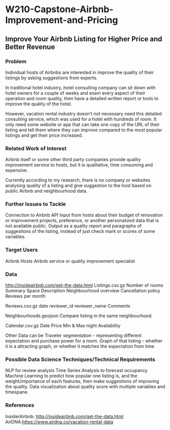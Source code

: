 # W210-Capstone-Airbnb-Improvement-and-Pricing

## Improve Your Airbnb Listing for Higher Price and Better Revenue

### Problem
Individual hosts of Airbnbs are interested in improve the quality of their listings by asking suggestions from experts. 

In traditional hotel industry, hotel consulting company can sit down with hotel owners for a couple of weeks and exam every aspect of their operation and room quality, then have a detailed written report or tools to improve the quality of the hotel. 

However, vacation rental industry doesn’t not necessary need this detailed consulting service, which was used for a hotel with hundreds of room. It only need some website or app that can take one copy of the URL of their listing and tell them where they can improve compared to the most popular listings and get their price increased. 

### Related Work of Interest
Airbnb itself or some other third party companies provide quality improvement service to hosts, but it is qualitative, time consuming and expensive. 

Currently according to my research, there is no company or websites analysing quality of a listing and give suggestion to the host based on public Airbnb and neighbourhood data. 

### Further Issues to Tackle 
Connection to Airbnb API
Input from hosts about their budget of renovation or improvement projects, preference, or another personalized data that is not available public. 
Output as a quality report and paragraphs of suggestions of the listing, instead of just check mark or scores of some variables.

### Target Users
Airbnb Hosts
Airbnb service or quality improvement specialist 

### Data
http://insideairbnb.com/get-the-data.html
Listings.csv.gz
	Number of rooms
	Summary
	Space 
	Description
	Neighbourhood overview
	Cancellation policy
	Reviews per month
	
Reviews.csv.gz
	date 
reviewer_id 
reviewer_name 
Comments

Neighbourhoods.geojson
Compare listing in the same neighbourhood.

Calendar.csv.gz
	Date
Price
	Min & Max night
Availability

Other Data can be 
Traveler segmentation - representing different expectation and purchase power for a room.
Graph of that listing - whether it is a attracting graph, or whether it matches the expectation from time 
	
	
### Possible Data Science Techniques/Technical Requirements
NLP for review analysis
Time Series Analysis to forecast occupancy
Machine Learning to predict how popular one listing is, and the weight/importance of each features, then make suggestions of improving the quality. 
Data visualization about quality score with multiple variables and timespane.
	

### References
 InsiderAirbnb: http://insideairbnb.com/get-the-data.html
 AirDNA:https://www.airdna.co/vacation-rental-data
 






